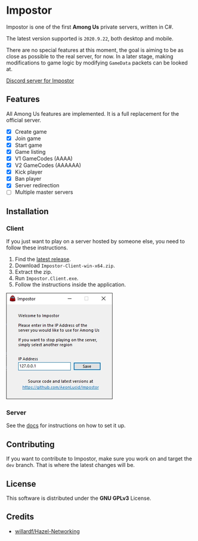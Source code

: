 # Impostor

Impostor is one of the first **Among Us** private servers, written in C#.

The latest version supported is `2020.9.22`, both desktop and mobile.

There are no special features at this moment, the goal is aiming to be as close as possible to the real server, for now. In a later stage, making modifications to game logic by modifying `GameData` packets can be looked at.

[Discord server for Impostor](https://discord.gg/Mk3w6Tb)

## Features

All Among Us features are implemented. It is a full replacement for the official server.

- [x] Create game
- [x] Join game
- [x] Start game
- [x] Game listing
- [x] V1 GameCodes (AAAA)
- [x] V2 GameCodes (AAAAAA)
- [x] Kick player
- [x] Ban player
- [x] Server redirection
- [ ] Multiple master servers

## Installation

### Client

If you just want to play on a server hosted by someone else, you need to follow these instructions.

1. Find the [latest release](https://github.com/AeonLucid/Impostor/releases/latest).
2. Download `Impostor-Client-win-x64.zip`.
3. Extract the zip.
4. Run `Impostor.Client.exe`.
5. Follow the instructions inside the application.

![Client](docs/images/client.jpg)

### Server

See the [docs](https://github.com/AeonLucid/Impostor/docs/Running-the-server) for instructions on how to set it up.

## Contributing

If you want to contribute to Impostor, make sure you work on and target the `dev` branch. That is where the latest changes will be. 

## License

This software is distributed under the **GNU GPLv3** License.

## Credits

- [willardf/Hazel-Networking](https://github.com/willardf/Hazel-Networking)
